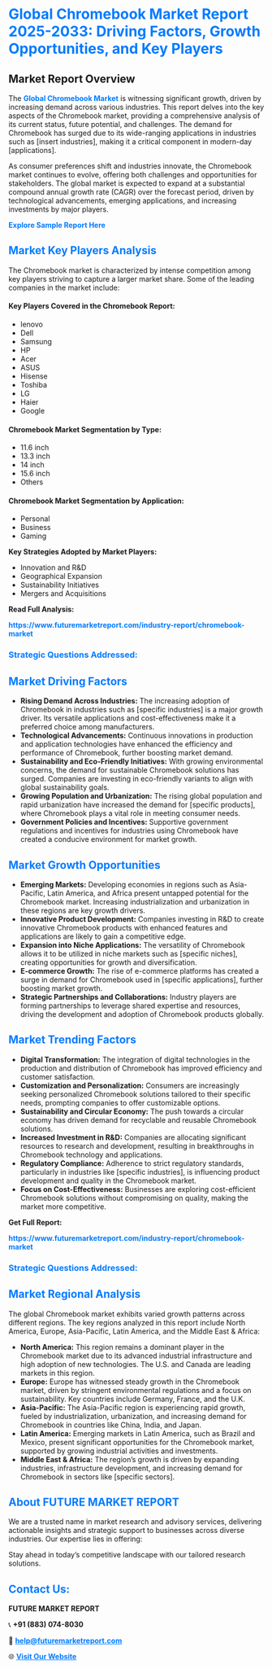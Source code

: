 <h1 style="color: #007BFF;">Global Chromebook Market Report 2025-2033: Driving Factors, Growth Opportunities, and Key Players</h1>

<section id="overview">
<h2>Market Report Overview</h2>
<p>The <a href="https://www.futuremarketreport.com/industry-report/chromebook-market" style="color: #007BFF; text-decoration: none;"><strong>Global Chromebook Market</strong></a> is witnessing significant growth, driven by increasing demand across various industries. This report delves into the key aspects of the Chromebook market, providing a comprehensive analysis of its current status, future potential, and challenges. The demand for Chromebook has surged due to its wide-ranging applications in industries such as [insert industries], making it a critical component in modern-day [applications].</p>
<p>As consumer preferences shift and industries innovate, the Chromebook market continues to evolve, offering both challenges and opportunities for stakeholders. The global market is expected to expand at a substantial compound annual growth rate (CAGR) over the forecast period, driven by technological advancements, emerging applications, and increasing investments by major players.</p>
</section>

<section id="overview">
<p><a href="https://www.futuremarketreport.com/request-sample/reportId=44186" style="color: #007BFF; text-decoration: none;"><strong>Explore Sample Report Here</strong></a></p>
</section>

<section id="key-players">
<h2 style="color: #007BFF;">Market Key Players Analysis</h2>
<p>The Chromebook market is characterized by intense competition among key players striving to capture a larger market share. Some of the leading companies in the market include:</p>
<h4>Key Players Covered in the Chromebook Report:</h4>
<ul><li>lenovo</li><li>Dell</li><li>Samsung</li><li>HP</li><li>Acer</li><li>ASUS</li><li>Hisense</li><li>Toshiba</li><li>LG</li><li>Haier</li><li>Google</li></ul>
<h4>Chromebook Market Segmentation by Type:</h4>
<ul><li>11.6 inch</li><li>13.3 inch</li><li>14 inch</li><li>15.6 inch</li><li>Others</li></ul>

<h4>Chromebook Market Segmentation by Application:</h4>
<ul><li>Personal</li><li>Business</li><li>Gaming</li></ul>
<p><strong>Key Strategies Adopted by Market Players:</strong></p>
<ul>
<li>Innovation and R&D</li>
<li>Geographical Expansion</li>
<li>Sustainability Initiatives</li>
<li>Mergers and Acquisitions</li>
</ul>
</section>

<section>
<p><strong>Read Full Analysis: </strong></p><a href="https://www.futuremarketreport.com/industry-report/chromebook-market" style="color: #007BFF; text-decoration: none;"><strong>https://www.futuremarketreport.com/industry-report/chromebook-market</strong></a>
<h3 style="color: #007BFF;">Strategic Questions Addressed:</h3>
</section>

<section id="driving-factors">
<h2 style="color: #007BFF;">Market Driving Factors</h2>
<ul>
<li><strong>Rising Demand Across Industries:</strong> The increasing adoption of Chromebook in industries such as [specific industries] is a major growth driver. Its versatile applications and cost-effectiveness make it a preferred choice among manufacturers.</li>
<li><strong>Technological Advancements:</strong> Continuous innovations in production and application technologies have enhanced the efficiency and performance of Chromebook, further boosting market demand.</li>
<li><strong>Sustainability and Eco-Friendly Initiatives:</strong> With growing environmental concerns, the demand for sustainable Chromebook solutions has surged. Companies are investing in eco-friendly variants to align with global sustainability goals.</li>
<li><strong>Growing Population and Urbanization:</strong> The rising global population and rapid urbanization have increased the demand for [specific products], where Chromebook plays a vital role in meeting consumer needs.</li>
<li><strong>Government Policies and Incentives:</strong> Supportive government regulations and incentives for industries using Chromebook have created a conducive environment for market growth.</li>
</ul>
</section>

<section id="growth-opportunities">
<h2 style="color: #007BFF;">Market Growth Opportunities</h2>
<ul>
<li><strong>Emerging Markets:</strong> Developing economies in regions such as Asia-Pacific, Latin America, and Africa present untapped potential for the Chromebook market. Increasing industrialization and urbanization in these regions are key growth drivers.</li>
<li><strong>Innovative Product Development:</strong> Companies investing in R&D to create innovative Chromebook products with enhanced features and applications are likely to gain a competitive edge.</li>
<li><strong>Expansion into Niche Applications:</strong> The versatility of Chromebook allows it to be utilized in niche markets such as [specific niches], creating opportunities for growth and diversification.</li>
<li><strong>E-commerce Growth:</strong> The rise of e-commerce platforms has created a surge in demand for Chromebook used in [specific applications], further boosting market growth.</li>
<li><strong>Strategic Partnerships and Collaborations:</strong> Industry players are forming partnerships to leverage shared expertise and resources, driving the development and adoption of Chromebook products globally.</li>
</ul>
</section>

<section id="trending-factors">
<h2 style="color: #007BFF;">Market Trending Factors</h2>
<ul>
<li><strong>Digital Transformation:</strong> The integration of digital technologies in the production and distribution of Chromebook has improved efficiency and customer satisfaction.</li>
<li><strong>Customization and Personalization:</strong> Consumers are increasingly seeking personalized Chromebook solutions tailored to their specific needs, prompting companies to offer customizable options.</li>
<li><strong>Sustainability and Circular Economy:</strong> The push towards a circular economy has driven demand for recyclable and reusable Chromebook solutions.</li>
<li><strong>Increased Investment in R&D:</strong> Companies are allocating significant resources to research and development, resulting in breakthroughs in Chromebook technology and applications.</li>
<li><strong>Regulatory Compliance:</strong> Adherence to strict regulatory standards, particularly in industries like [specific industries], is influencing product development and quality in the Chromebook market.</li>
<li><strong>Focus on Cost-Effectiveness:</strong> Businesses are exploring cost-efficient Chromebook solutions without compromising on quality, making the market more competitive.</li>
</ul>
</section>

<section>
<p><strong>Get Full Report: </strong></p><a href="https://www.futuremarketreport.com/industry-report/chromebook-market" style="color: #007BFF; text-decoration: none;"><strong>https://www.futuremarketreport.com/industry-report/chromebook-market</strong></a>
<h3 style="color: #007BFF;">Strategic Questions Addressed:</h3>
</section>


<section id="regional-analysis">
<h2 style="color: #007BFF;">Market Regional Analysis</h2>
<p>The global Chromebook market exhibits varied growth patterns across different regions. The key regions analyzed in this report include North America, Europe, Asia-Pacific, Latin America, and the Middle East & Africa:</p>
<ul>
<li><strong>North America:</strong> This region remains a dominant player in the Chromebook market due to its advanced industrial infrastructure and high adoption of new technologies. The U.S. and Canada are leading markets in this region.</li>
<li><strong>Europe:</strong> Europe has witnessed steady growth in the Chromebook market, driven by stringent environmental regulations and a focus on sustainability. Key countries include Germany, France, and the U.K.</li>
<li><strong>Asia-Pacific:</strong> The Asia-Pacific region is experiencing rapid growth, fueled by industrialization, urbanization, and increasing demand for Chromebook in countries like China, India, and Japan.</li>
<li><strong>Latin America:</strong> Emerging markets in Latin America, such as Brazil and Mexico, present significant opportunities for the Chromebook market, supported by growing industrial activities and investments.</li>
<li><strong>Middle East & Africa:</strong> The region’s growth is driven by expanding industries, infrastructure development, and increasing demand for Chromebook in sectors like [specific sectors].</li>
</ul>
</section>

<footer>
<h2 style="color: #007BFF;">About FUTURE MARKET REPORT</h2>
<p>We are a trusted name in market research and advisory services, delivering actionable insights and strategic support to businesses across diverse industries. Our expertise lies in offering:</p>

<p>Stay ahead in today’s competitive landscape with our tailored research solutions.</p>

<h2 style="color: #007BFF;">Contact Us:</h2>
<p><strong>FUTURE MARKET REPORT</strong></p>
<p>📞 <strong>+91 (883) 074-8030</strong></p>
<p>📧 <strong><a href="mailto:help@futuremarketreport.com" style="color: #007BFF;">help@futuremarketreport.com</a></strong></p>
<p>🌐 <strong><a href="https://www.futuremarketreport.com/" style="color: #007BFF;">Visit Our Website</a></strong></p>
</footer>